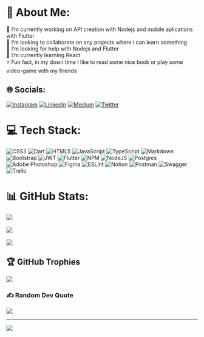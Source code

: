 # 💫 About Me:
🔭 I’m currently working on API creation with Nodejs and mobile aplications with Flutter<br>👯 I’m looking to collaborate on any projects where i can learn something<br>🤝 I’m looking for help with Nodejs and Flutter<br>🌱 I’m currently learning React<br>⚡ Fun fact, in my down time I like to read some nice book or play some video-game with my friends


## 🌐 Socials:
[![Instagram](https://img.shields.io/badge/Instagram-%23E4405F.svg?logo=Instagram&logoColor=white)](https://www.instagram.com/jess.lessa/) [![LinkedIn](https://img.shields.io/badge/LinkedIn-%230077B5.svg?logo=linkedin&logoColor=white)](https://www.linkedin.com/in/jessicalessabarbosa/) [![Medium](https://img.shields.io/badge/Medium-12100E?logo=medium&logoColor=white)](@https://medium.com/@lbarbosa.jessica) [![Twitter](https://img.shields.io/badge/Twitter-%231DA1F2.svg?logo=Twitter&logoColor=white)](https://twitter.com/j3ss1c4b4rb0s4) 

# 💻 Tech Stack:
![CSS3](https://img.shields.io/badge/css3-%231572B6.svg?style=for-the-badge&logo=css3&logoColor=white) ![Dart](https://img.shields.io/badge/dart-%230175C2.svg?style=for-the-badge&logo=dart&logoColor=white) ![HTML5](https://img.shields.io/badge/html5-%23E34F26.svg?style=for-the-badge&logo=html5&logoColor=white) ![JavaScript](https://img.shields.io/badge/javascript-%23323330.svg?style=for-the-badge&logo=javascript&logoColor=%23F7DF1E) ![TypeScript](https://img.shields.io/badge/typescript-%23007ACC.svg?style=for-the-badge&logo=typescript&logoColor=white) ![Markdown](https://img.shields.io/badge/markdown-%23000000.svg?style=for-the-badge&logo=markdown&logoColor=white) ![Bootstrap](https://img.shields.io/badge/bootstrap-%23563D7C.svg?style=for-the-badge&logo=bootstrap&logoColor=white) ![JWT](https://img.shields.io/badge/JWT-black?style=for-the-badge&logo=JSON%20web%20tokens) ![Flutter](https://img.shields.io/badge/Flutter-%2302569B.svg?style=for-the-badge&logo=Flutter&logoColor=white) ![NPM](https://img.shields.io/badge/NPM-%23000000.svg?style=for-the-badge&logo=npm&logoColor=white) ![NodeJS](https://img.shields.io/badge/node.js-6DA55F?style=for-the-badge&logo=node.js&logoColor=white) ![Postgres](https://img.shields.io/badge/postgres-%23316192.svg?style=for-the-badge&logo=postgresql&logoColor=white) ![Adobe Photoshop](https://img.shields.io/badge/adobephotoshop-%2331A8FF.svg?style=for-the-badge&logo=adobephotoshop&logoColor=white) 	![Figma](https://img.shields.io/badge/figma-%23F24E1E.svg?style=for-the-badge&logo=figma&logoColor=white) ![ESLint](https://img.shields.io/badge/ESLint-4B3263?style=for-the-badge&logo=eslint&logoColor=white) ![Notion](https://img.shields.io/badge/Notion-%23000000.svg?style=for-the-badge&logo=notion&logoColor=white) ![Postman](https://img.shields.io/badge/Postman-FF6C37?style=for-the-badge&logo=postman&logoColor=white) ![Swagger](https://img.shields.io/badge/-Swagger-%23Clojure?style=for-the-badge&logo=swagger&logoColor=white) ![Trello](https://img.shields.io/badge/Trello-%23026AA7.svg?style=for-the-badge&logo=Trello&logoColor=white)
# 📊 GitHub Stats:
![](https://github-readme-stats.vercel.app/api?username=JessicaLBarbosa&theme=omni&hide_border=false&include_all_commits=true&count_private=true)<br/><br/>
![](https://github-readme-streak-stats.herokuapp.com/?user=JessicaLBarbosa&theme=omni&hide_border=false)<br/><br/>
![](https://github-readme-stats.vercel.app/api/top-langs/?username=JessicaLBarbosa&theme=omni&hide_border=false&include_all_commits=true&count_private=true&layout=compact)

## 🏆 GitHub Trophies
![](https://github-profile-trophy.vercel.app/?username=JessicaLBarbosa&theme=nord&no-frame=false&no-bg=true&margin-w=8&margin-h=8)

### ✍️ Random Dev Quote
![](https://quotes-github-readme.vercel.app/api?type=horizontal&theme=gruvbox)

---
[![](https://visitcount.itsvg.in/api?id=JessicaLBarbosa&icon=2&color=4)](https://visitcount.itsvg.in)

  
<!-- Proudly created with GPRM ( https://gprm.itsvg.in ) -->
